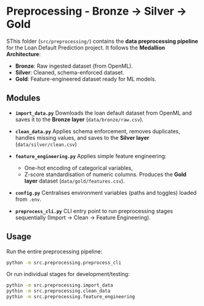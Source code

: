 # **Preprocessing - Bronze -> Silver -> Gold**

SThis folder (`src/preprocessing/`) contains the **data preprocessing pipeline** for the Loan Default Prediction project. It follows the **Medallion Architecture**:

- **Bronze**: Raw ingested dataset (from OpenML).
- **Silver**: Cleaned, schema-enforced dataset.
- **Gold**: Feature-engineered dataset ready for ML models.

## **Modules**

- **`import_data.py`**
  Downloads the loan default dataset from OpenML and saves it to the **Bronze layer** (`data/bronze/raw.csv`).

- **`clean_data.py`**
  Applies schema enforcement, removes duplicates, handles missing values, and saves to the **Silver layer** (`data/silver/clean.csv`)

- **`feature_engineering.py`**
  Applies simple feature engineering:
  - One-hot encoding of categorical variables,
  - Z-score standardisation of numeric columns.
  Produces the **Gold layer** dataset (`data/gold/features.csv`).

- **`config.py`**
  Centralises environment variables (paths and toggles) loaded from `.env`.

- **`preprocess_cli.py`**
  CLI entry point to run preprocessing stages sequentially (Import -> Clean -> Feature Engineering).

## **Usage**

Run the entire preprocessing pipeline:

```bash
python -m src.preprocessing.preprocess_cli
```

Or run individual stages for development/testing:

```bash
pythin -m src.preprocessing.import_data
pythin -m src.preprocessing.clean_data
pythin -m src.preprocessing.feature_engineering
```